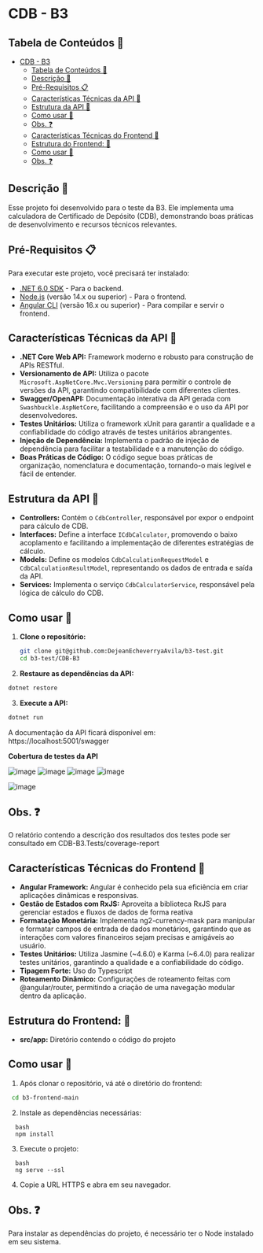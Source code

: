 # CDB - B3

## Tabela de Conteúdos 📖
- [CDB - B3](#cdb---b3)
  - [Tabela de Conteúdos 📖](#tabela-de-conteúdos-)
  - [Descrição 📝](#descrição-)
  - [Pré-Requisitos 📋](#pré-requisitos-)
  - [Características Técnicas da API 🔎](#características-técnicas-da-api-)
  - [Estrutura da API 📂](#estrutura-da-api-)
  - [Como usar 🚀](#como-usar-)
  - [Obs. ❓](#obs-)
  - [Características Técnicas do Frontend 🔎](#características-técnicas-do-frontend-)
  - [Estrutura do Frontend: 📂](#estrutura-do-frontend-)
  - [Como usar 🚀](#como-usar--1)
  - [Obs. ❓](#obs--1)
## Descrição 📝

Esse projeto foi desenvolvido para o teste da B3. Ele implementa uma calculadora de Certificado de Depósito (CDB), demonstrando boas práticas de desenvolvimento e recursos técnicos relevantes.

## Pré-Requisitos 📋

Para executar este projeto, você precisará ter instalado:

- [.NET 6.0 SDK](https://dotnet.microsoft.com/download) - Para o backend.
- [Node.js](https://nodejs.org/) (versão 14.x ou superior) - Para o frontend.
- [Angular CLI](https://angular.io/cli) (versão 16.x ou superior) - Para compilar e servir o frontend.

## Características Técnicas da API 🔎

* **.NET Core Web API:** Framework moderno e robusto para construção de APIs RESTful.
* **Versionamento de API:** Utiliza o pacote `Microsoft.AspNetCore.Mvc.Versioning` para permitir o controle de versões da API, garantindo compatibilidade com diferentes clientes.
* **Swagger/OpenAPI:** Documentação interativa da API gerada com `Swashbuckle.AspNetCore`, facilitando a compreensão e o uso da API por desenvolvedores.
* **Testes Unitários:** Utiliza o framework xUnit para garantir a qualidade e a confiabilidade do código através de testes unitários abrangentes.
* **Injeção de Dependência:** Implementa o padrão de injeção de dependência para facilitar a testabilidade e a manutenção do código.
* **Boas Práticas de Código:** O código segue boas práticas de organização, nomenclatura e documentação, tornando-o mais legível e fácil de entender.

## Estrutura da API 📂

* **Controllers:** Contém o `CdbController`, responsável por expor o endpoint para cálculo de CDB.
* **Interfaces:** Define a interface `ICdbCalculator`, promovendo o baixo acoplamento e facilitando a implementação de diferentes estratégias de cálculo.
* **Models:** Define os modelos `CdbCalculationRequestModel` e `CdbCalculationResultModel`, representando os dados de entrada e saída da API.
* **Services:** Implementa o serviço `CdbCalculatorService`, responsável pela lógica de cálculo do CDB.

## Como usar 🚀

1. **Clone o repositório:**
   ```bash
   git clone git@github.com:DejeanEcheverryaAvila/b3-test.git
   cd b3-test/CDB-B3
   ```

 2. **Restaure as dependências da API:**
   ```bash
   dotnet restore
   ```


 3. **Execute a API:**
   ```bash
   dotnet run
   ```

A documentação da API ficará disponível em: https://localhost:5001/swagger



**Cobertura de testes da API**

![image](https://github.com/user-attachments/assets/b1843e1e-fd64-4b50-8734-1e81dd2605fb)
![image](https://github.com/user-attachments/assets/f94a6142-a721-44df-88dc-404da7676a36)
![image](https://github.com/user-attachments/assets/97735dee-480f-48ea-bbbd-f8a0ccbe79de)
![image](https://github.com/user-attachments/assets/0531dd19-3c1d-4343-850c-aaa741b0f47b)

![image](https://github.com/user-attachments/assets/d4d34891-fda9-4ff7-9dd5-a21c3280d264)


## Obs. ❓
O relatório contendo a descrição dos resultados dos testes pode ser consultado em CDB-B3.Tests/coverage-report

## Características Técnicas do Frontend 🔎
* **Angular Framework:** Angular é conhecido pela sua eficiência em criar aplicações dinâmicas e responsivas.
* **Gestão de Estados com RxJS:** Aproveita a biblioteca RxJS para gerenciar estados e fluxos de dados de forma reativa
* **Formatação Monetária:** Implementa ng2-currency-mask para manipular e formatar campos de entrada de dados monetários, garantindo que as interações com valores financeiros sejam precisas e amigáveis ao usuário.
* **Testes Unitários:** Utiliza Jasmine (~4.6.0) e Karma (~6.4.0) para realizar testes unitários, garantindo a qualidade e a confiabilidade do código. 
* **Tipagem Forte:** Uso do Typescript
* **Roteamento Dinâmico:** Configurações de roteamento feitas com @angular/router, permitindo a criação de uma navegação  modular dentro da aplicação.
  
## Estrutura do Frontend: 📂
* **src/app:** Diretório contendo o código do projeto


## Como usar 🚀
1. Após clonar o repositório, vá até o diretório do frontend:
  ```bash
   cd b3-frontend-main
  ```
2. Instale as dependências necessárias:
  ```
    bash
    npm install
  ```
3. Execute o projeto:
  ```
    bash
    ng serve --ssl
  ```

4. Copie a URL HTTPS e abra em seu navegador.

## Obs. ❓
Para instalar as dependências do projeto, é necessário ter o Node instalado em seu sistema.
